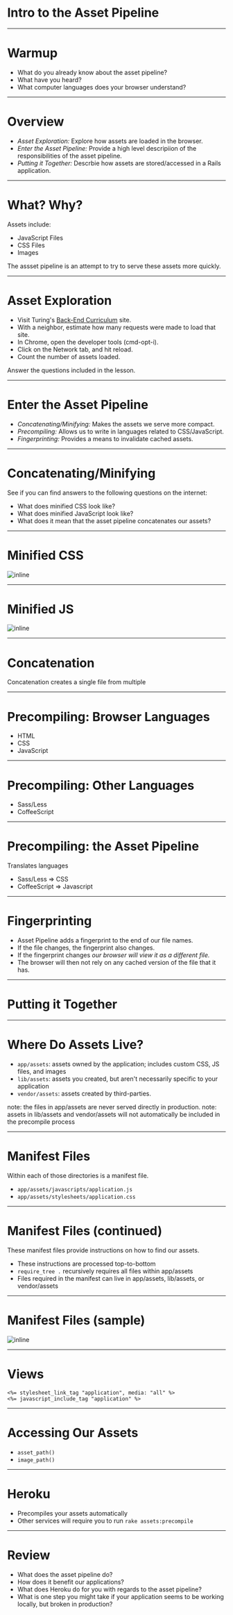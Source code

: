 # Intro to the Asset Pipeline

---

# Warmup

* What do you already know about the asset pipeline?
* What have you heard?
* What computer languages does your browser understand?

---

# Overview

* *Asset Exploration:* Explore how assets are loaded in the browser.
* *Enter the Asset Pipeline:* Provide a high level descripiion of the responsibilities of the asset pipeline.
* *Putting it Together:* Descrbie how assets are stored/accessed in a Rails application.

---

# What? Why?

Assets include:

* JavaScript Files
* CSS Files
* Images

The assset pipeline is an attempt to try to serve these assets more quickly.

---

# Asset Exploration

* Visit Turing's [Back-End Curriculum](http://backend.turing.io/) site.
* With a neighbor, estimate how many requests were made to load that site.
* In Chrome, open the developer tools (cmd-opt-i).
* Click on the Network tab, and hit reload.
* Count the number of assets loaded.

Answer the questions included in the lesson.

---

# Enter the Asset Pipeline

* *Concatenating/Minifying:* Makes the assets we serve more compact.
* *Precompiling:* Allows us to write in languages related to CSS/JavaScript.
* *Fingerprinting:* Provides a means to invalidate cached assets.

---

# Concatenating/Minifying

See if you can find answers to the following questions on the internet:

* What does minified CSS look like?
* What does minified JavaScript look like?
* What does it mean that the asset pipeline concatenates our assets?

---

# Minified CSS

![inline](css-minified.jpg)

---

# Minified JS

![inline](js-minified.png)

---

# Concatenation

Concatenation creates a single file from multiple

---

# Precompiling: Browser Languages

* HTML
* CSS
* JavaScript

---

# Precompiling: Other Languages

* Sass/Less
* CoffeeScript

---

# Precompiling: the Asset Pipeline

Translates languages

* Sass/Less => CSS
* CoffeeScript => Javascript

---

# Fingerprinting

* Asset Pipeline adds a fingerprint to the end of our file names.
* If the file changes, the fingerprint also changes.
* If the fingerprint changes *our browser will view it as a different file.*
* The browser will then not rely on any cached version of the file that it has.

---

# Putting it Together

---

# Where Do Assets Live?

* `app/assets`: assets owned by the application; includes custom CSS, JS files, and images
* `lib/assets`: assets you created, but aren't necessarily specific to your application
* `vendor/assets`: assets created by third-parties.

note: the files in app/assets are never served directly in production.
note: assets in lib/assets and vendor/assets will not automatically be included in the precompile process

---

# Manifest Files

Within each of those directories is a manifest file.

* `app/assets/javascripts/application.js`
* `app/assets/stylesheets/application.css`

---

# Manifest Files (continued)

These manifest files provide instructions on how to find our assets.

* These instructions are processed top-to-bottom
* `require_tree .` recursively requires all files within app/assets
* Files required in the manifest can live in app/assets, lib/assets, or vendor/assets

---

# Manifest Files (sample)

![inline](manifest.png)

---

# Views

```erb
<%= stylesheet_link_tag "application", media: "all" %>
<%= javascript_include_tag "application" %>
```

---

# Accessing Our Assets

* `asset_path()`
* `image_path()`

---

# Heroku

* Precompiles your assets automatically
* Other services will require you to run `rake assets:precompile`

---

# Review

* What does the asset pipeline do?
* How does it benefit our applications?
* What does Heroku do for you with regards to the asset pipeline?
* What is one step you might take if your application seems to be working locally, but broken in production?
